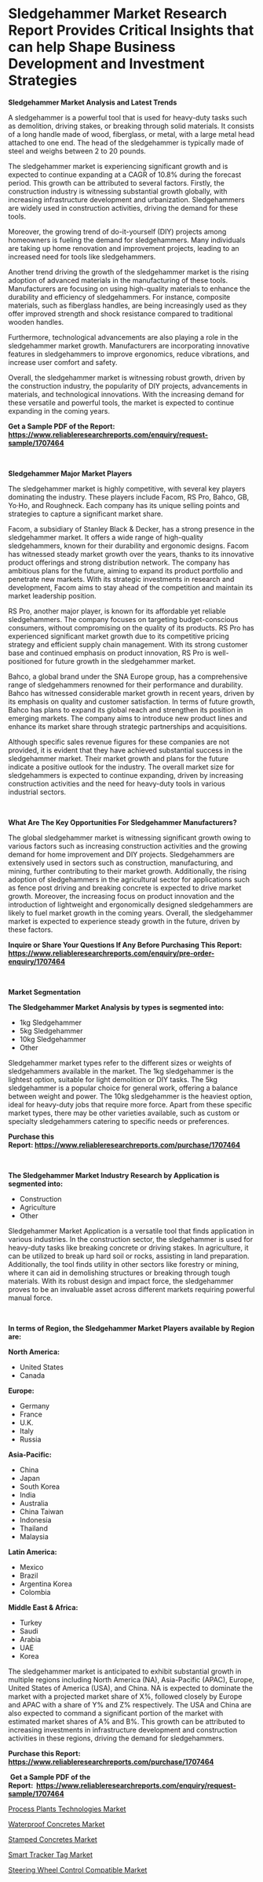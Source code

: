 <p><h1>Sledgehammer Market Research Report Provides Critical Insights that can help Shape Business Development and Investment Strategies</h1></p><p><strong>Sledgehammer Market Analysis and Latest Trends</strong></p>
<p><p>A sledgehammer is a powerful tool that is used for heavy-duty tasks such as demolition, driving stakes, or breaking through solid materials. It consists of a long handle made of wood, fiberglass, or metal, with a large metal head attached to one end. The head of the sledgehammer is typically made of steel and weighs between 2 to 20 pounds.</p><p>The sledgehammer market is experiencing significant growth and is expected to continue expanding at a CAGR of 10.8% during the forecast period. This growth can be attributed to several factors. Firstly, the construction industry is witnessing substantial growth globally, with increasing infrastructure development and urbanization. Sledgehammers are widely used in construction activities, driving the demand for these tools.</p><p>Moreover, the growing trend of do-it-yourself (DIY) projects among homeowners is fueling the demand for sledgehammers. Many individuals are taking up home renovation and improvement projects, leading to an increased need for tools like sledgehammers.</p><p>Another trend driving the growth of the sledgehammer market is the rising adoption of advanced materials in the manufacturing of these tools. Manufacturers are focusing on using high-quality materials to enhance the durability and efficiency of sledgehammers. For instance, composite materials, such as fiberglass handles, are being increasingly used as they offer improved strength and shock resistance compared to traditional wooden handles.</p><p>Furthermore, technological advancements are also playing a role in the sledgehammer market growth. Manufacturers are incorporating innovative features in sledgehammers to improve ergonomics, reduce vibrations, and increase user comfort and safety.</p><p>Overall, the sledgehammer market is witnessing robust growth, driven by the construction industry, the popularity of DIY projects, advancements in materials, and technological innovations. With the increasing demand for these versatile and powerful tools, the market is expected to continue expanding in the coming years.</p></p>
<p><strong>Get a Sample PDF of the Report:&nbsp; <a href="https://www.reliableresearchreports.com/enquiry/request-sample/1707464">https://www.reliableresearchreports.com/enquiry/request-sample/1707464</a></strong></p>
<p>&nbsp;</p>
<p><strong>Sledgehammer Major Market Players</strong></p>
<p><p>The sledgehammer market is highly competitive, with several key players dominating the industry. These players include Facom, RS Pro, Bahco, GB, Yo·Ho, and Roughneck. Each company has its unique selling points and strategies to capture a significant market share.</p><p>Facom, a subsidiary of Stanley Black & Decker, has a strong presence in the sledgehammer market. It offers a wide range of high-quality sledgehammers, known for their durability and ergonomic designs. Facom has witnessed steady market growth over the years, thanks to its innovative product offerings and strong distribution network. The company has ambitious plans for the future, aiming to expand its product portfolio and penetrate new markets. With its strategic investments in research and development, Facom aims to stay ahead of the competition and maintain its market leadership position.</p><p>RS Pro, another major player, is known for its affordable yet reliable sledgehammers. The company focuses on targeting budget-conscious consumers, without compromising on the quality of its products. RS Pro has experienced significant market growth due to its competitive pricing strategy and efficient supply chain management. With its strong customer base and continued emphasis on product innovation, RS Pro is well-positioned for future growth in the sledgehammer market.</p><p>Bahco, a global brand under the SNA Europe group, has a comprehensive range of sledgehammers renowned for their performance and durability. Bahco has witnessed considerable market growth in recent years, driven by its emphasis on quality and customer satisfaction. In terms of future growth, Bahco has plans to expand its global reach and strengthen its position in emerging markets. The company aims to introduce new product lines and enhance its market share through strategic partnerships and acquisitions.</p><p>Although specific sales revenue figures for these companies are not provided, it is evident that they have achieved substantial success in the sledgehammer market. Their market growth and plans for the future indicate a positive outlook for the industry. The overall market size for sledgehammers is expected to continue expanding, driven by increasing construction activities and the need for heavy-duty tools in various industrial sectors.</p></p>
<p>&nbsp;</p>
<p><strong>What Are The Key Opportunities For Sledgehammer Manufacturers?</strong></p>
<p><p>The global sledgehammer market is witnessing significant growth owing to various factors such as increasing construction activities and the growing demand for home improvement and DIY projects. Sledgehammers are extensively used in sectors such as construction, manufacturing, and mining, further contributing to their market growth. Additionally, the rising adoption of sledgehammers in the agricultural sector for applications such as fence post driving and breaking concrete is expected to drive market growth. Moreover, the increasing focus on product innovation and the introduction of lightweight and ergonomically designed sledgehammers are likely to fuel market growth in the coming years. Overall, the sledgehammer market is expected to experience steady growth in the future, driven by these factors.</p></p>
<p><strong>Inquire or Share Your Questions If Any Before Purchasing This Report: <a href="https://www.reliableresearchreports.com/enquiry/pre-order-enquiry/1707464">https://www.reliableresearchreports.com/enquiry/pre-order-enquiry/1707464</a></strong></p>
<p>&nbsp;</p>
<p><strong>Market Segmentation</strong></p>
<p><strong>The Sledgehammer Market Analysis by types is segmented into:</strong></p>
<p><ul><li>1kg Sledgehammer</li><li>5kg Sledgehammer</li><li>10kg Sledgehammer</li><li>Other</li></ul></p>
<p><p>Sledgehammer market types refer to the different sizes or weights of sledgehammers available in the market. The 1kg sledgehammer is the lightest option, suitable for light demolition or DIY tasks. The 5kg sledgehammer is a popular choice for general work, offering a balance between weight and power. The 10kg sledgehammer is the heaviest option, ideal for heavy-duty jobs that require more force. Apart from these specific market types, there may be other varieties available, such as custom or specialty sledgehammers catering to specific needs or preferences.</p></p>
<p><strong>Purchase this Report:&nbsp;<a href="https://www.reliableresearchreports.com/purchase/1707464">https://www.reliableresearchreports.com/purchase/1707464</a></strong></p>
<p>&nbsp;</p>
<p><strong>The Sledgehammer Market Industry Research by Application is segmented into:</strong></p>
<p><ul><li>Construction</li><li>Agriculture</li><li>Other</li></ul></p>
<p><p>Sledgehammer Market Application is a versatile tool that finds application in various industries. In the construction sector, the sledgehammer is used for heavy-duty tasks like breaking concrete or driving stakes. In agriculture, it can be utilized to break up hard soil or rocks, assisting in land preparation. Additionally, the tool finds utility in other sectors like forestry or mining, where it can aid in demolishing structures or breaking through tough materials. With its robust design and impact force, the sledgehammer proves to be an invaluable asset across different markets requiring powerful manual force.</p></p>
<p>&nbsp;</p>
<p><strong>In terms of Region, the Sledgehammer Market Players available by Region are:</strong></p>
<p>
    <p> <strong> North America: </strong>
        <ul>
            <li>United States</li>
            <li>Canada</li>
        </ul>
        </p> 
    <p> <strong> Europe: </strong>
        <ul>
            <li>Germany</li>
            <li>France</li>
            <li>U.K.</li>
            <li>Italy</li>
            <li>Russia</li>
        </ul>
        </p> 
    <p> <strong> Asia-Pacific: </strong>
        <ul>
            <li>China</li>
            <li>Japan</li>
            <li>South Korea</li>
            <li>India</li>
            <li>Australia</li>
            <li>China Taiwan</li>
            <li>Indonesia</li>
            <li>Thailand</li>
            <li>Malaysia</li>
        </ul>
        </p> 
    <p> <strong> Latin America: </strong>
        <ul>
            <li>Mexico</li>
            <li>Brazil</li>
            <li>Argentina Korea</li>
            <li>Colombia</li>
        </ul>
        </p> 
    <p> <strong> Middle East & Africa: </strong>
        <ul>
            <li>Turkey</li>
            <li>Saudi</li>
            <li>Arabia</li>
            <li>UAE</li>
            <li>Korea</li>
        </ul>
    </p>
    </p>
<p><p>The sledgehammer market is anticipated to exhibit substantial growth in multiple regions including North America (NA), Asia-Pacific (APAC), Europe, United States of America (USA), and China. NA is expected to dominate the market with a projected market share of X%, followed closely by Europe and APAC with a share of Y% and Z% respectively. The USA and China are also expected to command a significant portion of the market with estimated market shares of A% and B%. This growth can be attributed to increasing investments in infrastructure development and construction activities in these regions, driving the demand for sledgehammers.</p></p>
<p><strong>Purchase this Report: <a href="https://www.reliableresearchreports.com/purchase/1707464">https://www.reliableresearchreports.com/purchase/1707464</a></strong></p>
<p>&nbsp;<strong>Get a Sample PDF of the Report:&nbsp;&nbsp;<a href="https://www.reliableresearchreports.com/enquiry/request-sample/1707464">https://www.reliableresearchreports.com/enquiry/request-sample/1707464</a></strong></p>
<p><strong></strong></p>
<p><p><a href="https://medium.com/@angelaarnold1941/process-plants-technologies-market-insights-into-market-cagr-market-trends-and-growth-strategies-458b9b5e1a05">Process Plants Technologies Market</a></p><p><a href="https://medium.com/@angelaarnold1941/waterproof-concretes-market-research-report-its-history-and-forecast-2023-to-2030-c92f9e8004f7">Waterproof Concretes Market</a></p><p><a href="https://medium.com/@angelaarnold1941/stamped-concretes-market-size-cagr-trends-2024-2030-a6cb95fb2417">Stamped Concretes Market</a></p><p><a href="https://github.com/WillieWoodard/Market-Research-Report-List-2/blob/main/smart-tracker-tag-market.md">Smart Tracker Tag Market</a></p><p><a href="https://github.com/PeterParrish5/Market-Research-Report-List-2/blob/main/steering-wheel-control-compatible-market.md">Steering Wheel Control Compatible Market</a></p></p>